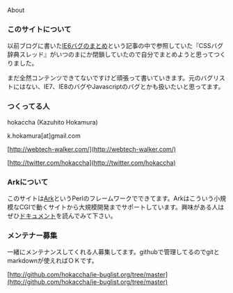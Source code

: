 About

### このサイトについて

以前ブログに書いた[IE6バグのまとめ](http://webtech-walker.com/archive/2007/05/21215114.html)という記事の中で参照していた『CSSバグ辞典スレッド』がいつのまにか閉鎖していたので自分でまとめようと思ってつくりました。

まだ全然コンテンツできてないですけど頑張って書いていきます。元のバグリストにはない、IE7、IE8のバグやJavascriptのバグとかも扱いたいと思ってます。

### つくってる人

hokaccha (Kazuhito Hokamura)

k.hokamura[at]gmail.com

[http://webtech-walker.com/](http://webtech-walker.com/)

[http://twitter.com/hokaccha](http://twitter.com/hokaccha)

### Arkについて

このサイトは[Ark](http://opensource.kayac.com/ja/projects/ark/)というPerlのフレームワークでできてます。Arkはこういう小規模なCGIで動くサイトから大規模開発までサポートしています。興味がある人はぜひ[ドキュメント](http://opensource.kayac.com/ja/projects/ark/documents/)を読んでみて下さい。

### メンテナー募集

一緒にメンテナンスしてくれる人募集してます。githubで管理してるのでgitとmarkdownが使えればＯＫです。

[http://github.com/hokaccha/ie-buglist.org/tree/master](http://github.com/hokaccha/ie-buglist.org/tree/master)
